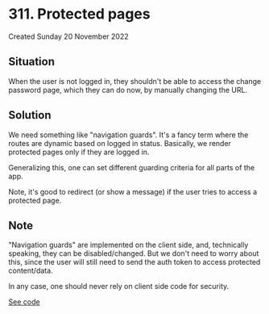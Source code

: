 # 311. Protected pages
Created Sunday 20 November 2022

## Situation
When the user is not logged in, they shouldn't be able to access the change password page, which they can do now, by manually changing the URL.

## Solution
We need something like "navigation guards". It's a fancy term where the routes are dynamic based on logged in status. Basically, we render protected pages only if they are logged in.

Generalizing this, one can set different guarding criteria for all parts of the app.

Note, it's good to redirect (or show a message) if the user tries to access a protected page.

## Note
"Navigation guards" are implemented on the client side, and, technically speaking, they can be disabled/changed. But we don't need to worry about this, since the user will still need to send the auth token to access protected content/data.

In any case, one should never rely on client side code for security.

[See code](https://github.com/exemplar-codes/react-auth-basic-practice/commit/04d47ed555dd3d897492f0cfe5fd91d89c292cee)